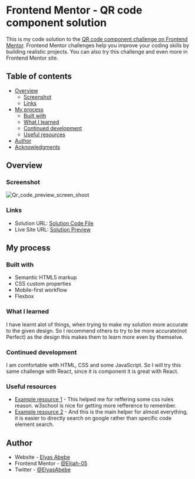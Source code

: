 # Frontend Mentor - QR code component solution

This is my code solution to the [QR code component challenge on Frontend Mentor](https://www.frontendmentor.io/challenges/qr-code-component-iux_sIO_H). Frontend Mentor challenges help you improve your coding skills by building realistic projects. You can also try this challenge and even more in Frontend Mentor site.

## Table of contents

- [Overview](#overview)
  - [Screenshot](#screenshot)
  - [Links](#links)
- [My process](#my-process)
  - [Built with](#built-with)
  - [What I learned](#what-i-learned)
  - [Continued development](#continued-development)
  - [Useful resources](#useful-resources)
- [Author](#author)
- [Acknowledgments](#acknowledgments)

## Overview

### Screenshot

![Qr_code_preview_screen_shoot](https://user-images.githubusercontent.com/125945721/221359141-18ac889a-3902-4a6c-ab64-16a0d0cb1b11.jpg)

### Links

- Solution URL: [Solution Code File](https://github.com/Elijah-05/QR-Code-Challenge-Solution)
- Live Site URL: [Solution Preview](https://elijah-05.github.io/QR-Code-Challenge-Solution/)

## My process

### Built with

- Semantic HTML5 markup
- CSS custom properties
- Mobile-first workflow
- Flexbox

### What I learned

I have learnt alot of things, when trying to make my solution more accurate to the given design. So I recommend others to try to be more accurate(not Perfect) as the design this makes them to learn more even by themselve.

### Continued development

I am comfortable with HTML, CSS and some JavaScript. So I will try this same challenge with React, since it is component it is great with React.

### Useful resources

- [Example resource 1](https://www.w3schools.com) - This helped me for reffering some css rules reason. w3school is nice for getting more refference to remember.
- [Example resource 2](https://www.google.com) - And this is the main helper for almost everything, it is easier to directly search on google rather than specific code element search.

## Author

- Website - [Elyas Abebe]()
- Frontend Mentor - [@Elijah-05](https://www.frontendmentor.io/profile/Elijah-05)
- Twitter - [@ElyasAbebe](https://twitter.com/ElyasAbebe)
